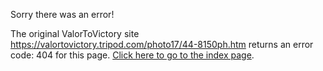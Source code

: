 

Sorry there was an error!

The original ValorToVictory site https://valortovictory.tripod.com/photo17/44-8150ph.htm returns an error code: 404 for this page. [Click here to go to the index page](../index.md).